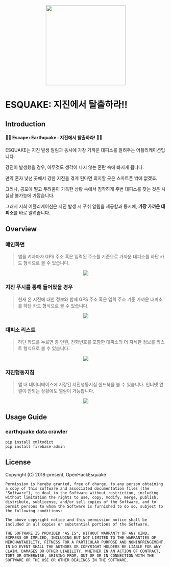 <div align="middle">
  <img src="./readme/logo.png" height="250px" >
</div>

# ESQUAKE: 지진에서 탈출하라!!
## Introduction
#### 🏃‍♀️ Escape+Earthquake : 지진에서 탈출하라! 🏃‍♂️


ESQUAKE는  지진 발생 알림과 동시에 가장 가까운 대피소를 알려주는 어플리케이션입니다.

강진이 발생했을 경우, 아무것도 생각이 나지 않는 혼란 속에 빠지게 됩니다. 

만약 혼자 낯선 곳에서 강한 지진을 겪게 된다면 의지할 곳은 스마트폰 밖에 없겠죠. 

그러나, 공포에 떨고 두려움이 가득한 상황 속에서 침착하게 주변 대피소를 찾는 것은 사실상 불가능에 가깝습니다. 

그래서 저희 어플리케이션은 지진 발생 시 푸쉬 알림을 제공함과 동시에, **가장 가까운 대피소**를 바로 알려줍니다.

## Overview
### 메인화면
> 앱을 켜자마자 GPS 주소 혹은 입력된 주소를 기준으로 가까운 대피소를 하단 카드 형식으로 볼 수 있습니다.

<p align="center">
  <img src="https://github.com/esquake/esquake/blob/master/resources/myLoca.png">
</p>

### 지진 푸시를 통해 들어왔을 경우
> 현재 온 지진에 대한 정보와 함께 GPS 주소 혹은 입력 주소 기준 가까운 대피소를 하단 카드 형식으로 볼 수 있습니다.

<p align="center">
  <img src="https://github.com/esquake/esquake/blob/master/resources/popup.png">
</p>

### 대피소 리스트
> 하단 카드를 누르면 총 인원, 전화번호를 포함한 대피소의 더 자세한 정보를 리스트 형식으로 볼 수 있습니다.

<p align="center">
  <img src="https://github.com/esquake/esquake/blob/master/resources/shelterlist.png">
</p>

### 지진행동지침
> 앱 내 데이터베이스에 저장된 지진행동지침 핸드북을 볼 수 있습니다. 인터넷 연결이 안되는 상황에도 열람이 가능합니다.

<p align="center">
  <img src="https://github.com/esquake/esquake/blob/master/resources/eq_guide.png">
</p>


## Usage Guide

### earthquake data crawler
```
pip install xmltodict
pip install firebase-admin
```

## License
Copyright (C) 2018-present,  OpenHackEsquake

```
Permission is hereby granted, free of charge, to any person obtaining a copy of this software and associated documentation files (the "Software"), to deal in the Software without restriction, including without limitation the rights to use, copy, modify, merge, publish, distribute, sublicense, and/or sell copies of the Software, and to permit persons to whom the Software is furnished to do so, subject to the following conditions:

The above copyright notice and this permission notice shall be included in all copies or substantial portions of the Software.

THE SOFTWARE IS PROVIDED "AS IS", WITHOUT WARRANTY OF ANY KIND, EXPRESS OR IMPLIED, INCLUDING BUT NOT LIMITED TO THE WARRANTIES OF MERCHANTABILITY, FITNESS FOR A PARTICULAR PURPOSE AND NONINFRINGEMENT. IN NO EVENT SHALL THE AUTHORS OR COPYRIGHT HOLDERS BE LIABLE FOR ANY CLAIM, DAMAGES OR OTHER LIABILITY, WHETHER IN AN ACTION OF CONTRACT, TORT OR OTHERWISE, ARISING FROM, OUT OF OR IN CONNECTION WITH THE SOFTWARE OR THE USE OR OTHER DEALINGS IN THE SOFTWARE.
